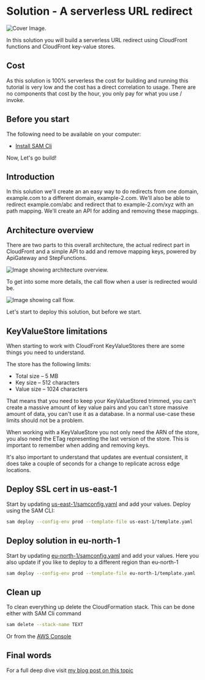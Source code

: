 # Solution - A serverless URL redirect

![Cover Image.](images/cover-image.png)

In this solution you will build a serverless URL redirect using CloudFront functions and CloudFront key-value stores.

## Cost

As this solution is 100% serverless the cost for building and running this tutorial is very low and the cost has a direct correlation to usage. There are no components that cost by the hour, you only pay for what you use / invoke.

## Before you start

The following need to be available on your computer:

* [Install SAM Cli](https://docs.aws.amazon.com/serverless-application-model/latest/developerguide/install-sam-cli.html)

Now, Let's go build!

## Introduction

In this solution we'll create an an easy way to do redirects from one domain, example.com to a different domain, example-2.com. We'll also be able to redirect example.com/abc and redirect that to example-2.com/xyz with an path mapping. We'll create an API for adding and removing these mappings.

## Architecture overview

There are two parts to this overall architecture, the actual redirect part in CloudFront and a simple API to add and remove mapping keys, powered by ApiGateway and StepFunctions.

![Image showing architecture overview.](images/overview.png)

To get into some more details, the call flow when a user is redirected would be.

![Image showing call flow.](images/call-flow-overview.png)

Let's start to deploy this solution, but before we start.

## KeyValueStore limitations

When starting to work with CloudFront KeyValueStores there are some things you need to understand.

The store has the following limits:
* Total size – 5 MB
* Key size – 512 characters
* Value size – 1024 characters

That means that you need to keep your KeyValueStored trimmed, you can't create a massive amount of key value pairs and you can't store massive amount of data, you can't use it as a database. In a normal use-case these limits should not be a problem.

When working with a KeyValueStore you not only need the ARN of the store, you also need the ETag representing the last version of the store. This is important to remember when adding and removing keys.

It's also important to understand that updates are eventual consistent, it does take a couple of seconds for a change to replicate across edge locations.

## Deploy SSL cert in us-east-1

Start by updating [us-east-1/samconfig.yaml](us-east-1/samconfig.yaml) and add your values.
Deploy using the SAM CLI:

``` bash
sam deploy --config-env prod --template-file us-east-1/template.yaml 
```

## Deploy solution in eu-north-1

Start by updating [eu-north-1/samconfig.yaml](eu-north-1/samconfig.yaml) and add your values. Here you also update if you like to deploy to a different region than eu-north-1

``` bash
sam deploy --config-env prod --template-file eu-north-1/template.yaml 
```

## Clean up

To clean everything up delete the CloudFormation stack. This can be done either with SAM Cli command

``` bash
sam delete --stack-name TEXT
```

Or from the [AWS Console](https://eu-west-1.console.aws.amazon.com/cloudformation/home?region=eu-north-1#/stacks)

## Final words

For a full deep dive visit [my blog post on this topic](https://jimmydqv.com/serverless-redirect/index.html)